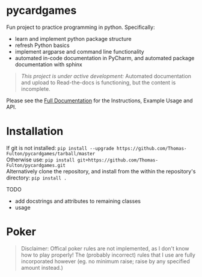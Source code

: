 # pycardgames
Fun project to practice programming in python. Specifically:

- learn and implement python package structure
- refresh Python basics
- implement argparse and command line functionality
- automated in-code documentation in PyCharm, and automated package documentation with sphinx
> _This project is under active development:_ Automated documentation and upload to Read-the-docs is functioning, but the content is incomplete.

Please see the [Full Documentation](https://python-card-games.readthedocs.io/en/latest/) for the Instructions, Example Usage and API.

# Installation
If git is not installed: `pip install --upgrade https://github.com/Thomas-Fulton/pycardgames/tarball/master`  
Otherwise use: `pip install git+https://github.com/Thomas-Fulton/pycardgames.git`  
Alternatively clone the repository, and install from the within the repository's directory: `pip install .`  


TODO
- add docstrings and attributes to remaining classes
- usage 


Poker
=====
> Disclaimer: Offical poker rules are not implemented, as I don't know how to play properly! The (probably incorrect) rules that I use 
are fully incorporated however (eg. no minimum raise; raise by any specified amount instead.)
